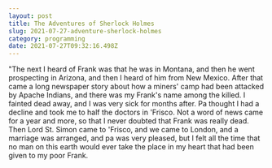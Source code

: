 ```yaml
---
layout: post
title: The Adventures of Sherlock Holmes
slug: 2021-07-27-adventure-sherlock-holmes
category: programming
date: 2021-07-27T09:32:16.498Z
---
```

"The next I heard of Frank was that he was in Montana, and then he went prospecting in Arizona, and then I heard of him from New Mexico. After that came a long newspaper story about how a miners' camp had been attacked by Apache Indians, and there was my Frank's name among the killed. I fainted dead away, and I was very sick for months after. Pa thought I had a decline and took me to half the doctors in 'Frisco. Not a word of news came for a year and more, so that I never doubted that Frank was really dead. Then Lord St. Simon came to 'Frisco, and we came to London, and a marriage was arranged, and pa was very pleased, but I felt all the time that no man on this earth would ever take the place in my heart that had been given to my poor Frank.